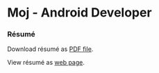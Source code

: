 # Moj - Android Developer
### Résumé

Download résumé as [PDF file](https://github.com/MojRoid/RESUME/raw/master/Moj%20Abubakr%20-%20resume.pdf).

View résumé as [web page](https://cdn.rawgit.com/MojRoid/RESUME/aed2a8ec04cc4f2c9a4ece909147fec9b61e8fdf/Moj%20Abubakr%20-%20resume.html).